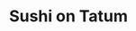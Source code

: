 ---
layout: place
title: "Sushi on Tatum"
permalink: /arizona/phoenix/sushi-on-tatum.html
stateAbbr: AZ
stateName: Arizona
cityName: Phoenix
seo:
  name: "Sushi on Tatum"
  type: Restaurant
  links: https://sushiontatumaz.kwickmenu.com/
description: "Sushi on Tatum serves delicious sushi in Phoenix, Arizona. Try fresh Japanese dishes for a great dining experience. "
place_id: ChIJi4GexeFwK4cRCThRJrwkNIs
photos:
  - name: >-
      places/ChIJi4GexeFwK4cRCThRJrwkNIs/photos/AeeoHcIB-2jtqOz-kitTtxoM6Ahhz1Hxdi5iOKWGSgQCaETGQKbHCmdady4E8M6oT1i17TzPkagM-dL-SUudIMuxQwVWZWQivXGG-cxzwZKR6N43lzieiAzm4eE1ymJpKY18Wvb4AWaTZG71R_6r7YWRAM5ENCjJCC8DQVdW49cAUgeyDmX8thM6k2CCTDKeOecYhB0qpMkeIjf0cOVnSgB2JCZTf1lmcHamhyjDgww7pLIL1-vlK6M3upnXUIeuqQ_XxvPxNJ-8iiB6MK42gTaim2AiP0R_mtHoNh-wKssowjlxrBkGMps-23nhwpMb85zaJDN0EVMsxflXme392jWxCs8_zpuDgAwVUecRfDgd1SW9yNlrIdjBjtQwjJTR9UK09Ej7gp6DfH6c4y_-7jELoaTzH1m9OfIeYRo-tU96lnRb6ELl
    widthPx: 3024
    heightPx: 4032
    authorAttributions:
      - displayName: Jana Randolph
        uri: https://maps.google.com/maps/contrib/117156320505463703072
        photoUri: >-
          https://lh3.googleusercontent.com/a-/ALV-UjV-rXoOKUJyIuNJSbK8_p4b6uXmafQyfb9kJ5UBLr5fSDZh83dPDg=s100-p-k-no-mo
    flagContentUri: >-
      https://www.google.com/local/imagery/report/?cb_client=maps_api_places.places_api&image_key=!1e10!2sCIHM0ogKEICAgIDxvIyjwwE&hl=en-US
    googleMapsUri: >-
      https://www.google.com/maps/place//data=!3m4!1e2!3m2!1sCIHM0ogKEICAgIDxvIyjwwE!2e10!4m2!3m1!1s0x872b70e1c59e818b:0x8b3424bc26513809
  - name: >-
      places/ChIJi4GexeFwK4cRCThRJrwkNIs/photos/AeeoHcJec5qjxkh67C6W3RAk1kS_RBB-zuYGTf0OTR-6mAY58-QBuC4o7dtJvZUVPZtKIUFx9JZFitycOlDa1Z_XCq7BuFtkfL15S_O0rKK876ohhYYK713gobAJDE0wwjC_wgwfU85OsnYL7M29mBw8vipFyrhtyV_dSqQBlqi5pgTRkLsp6A9nuddA3d9G5hUZ7aACfJVtg5ZLD-5ZT0cSp3rgVroA5l9BaJEMp-cCrgrCjx-SevdVLuHB7MFpDm8qrfyXTdDKG-dUrHjX7-NvUyYAHPIUcwgtzoJK4F1UU4kFlKI_pg2hW9DwvErWP4FD7sNIz_do9n9iLpMH-fl74VWn0N5HYPkqGE08Z9yF2CvHNA9_6ENsLwwQJU9fZDnKQ6_ZmjONWGheIa2VefT4D0kSDaLg0BQRwikN6hp3IZJEPGrclYfeSkXT-rC9cZr3
    widthPx: 4000
    heightPx: 3000
    authorAttributions:
      - displayName: John McIntyre
        uri: https://maps.google.com/maps/contrib/103695006016332269979
        photoUri: >-
          https://lh3.googleusercontent.com/a-/ALV-UjXMzoM6Re-zbqCMg8_mcxCR6r_D5mz-OTxLiw1s74jEsNqeCJwRRA=s100-p-k-no-mo
    flagContentUri: >-
      https://www.google.com/local/imagery/report/?cb_client=maps_api_places.places_api&image_key=!1e10!2sCIABIhADycO2OACwtWelf2MABZxK&hl=en-US
    googleMapsUri: >-
      https://www.google.com/maps/place//data=!3m4!1e2!3m2!1sCIABIhADycO2OACwtWelf2MABZxK!2e10!4m2!3m1!1s0x872b70e1c59e818b:0x8b3424bc26513809
  - name: >-
      places/ChIJi4GexeFwK4cRCThRJrwkNIs/photos/AeeoHcJBF8pmnxynZpBh-_38vOpzijMGpb43bPjT59msyYdOKR9WjGY__4fcCcrC_sDzbor7atH5go8hIz0sCJzT15th5ooSHoRb7_a8rigB56rfpQIOVQA0pUcwxCZEhuTua_cC2Hi2UqiYq8wI5_pXNi78B6q8nV4pCYvUbKqx7-_YGNqE36CM9PrN_u8wEE46GTDPzXUcHQTmfSr1csz8rHsLuHsf7iU1KnCgyTqWybjV4a9YvK30wq6p1YSTCRNtLc-3ICQqQWPh6cBWIXeKVapciP_-oSUi0-l4na6zUIlOqcoAovjWpk0TjUBQLcts8gjRDpe-5q4fFJkoh9vCoyh90ou-xphovbqyxraHf_rDieBEaSgaRe8eqKVmIEBJLksGfC7FXhCYSRX1wP5ZdsNpNe0dNJ65zKW8rCf_l0WYVQ
    widthPx: 3024
    heightPx: 4032
    authorAttributions:
      - displayName: Geoffrey Pooley
        uri: https://maps.google.com/maps/contrib/106434606612578632766
        photoUri: >-
          https://lh3.googleusercontent.com/a/ACg8ocJmZ5UwJqXeq_5HbsXN9Av-JD01_Xrl7jApZ8TzZwrJB-Cfwg=s100-p-k-no-mo
    flagContentUri: >-
      https://www.google.com/local/imagery/report/?cb_client=maps_api_places.places_api&image_key=!1e10!2sCIHM0ogKEICAgIDv6fXdFg&hl=en-US
    googleMapsUri: >-
      https://www.google.com/maps/place//data=!3m4!1e2!3m2!1sCIHM0ogKEICAgIDv6fXdFg!2e10!4m2!3m1!1s0x872b70e1c59e818b:0x8b3424bc26513809
  - name: >-
      places/ChIJi4GexeFwK4cRCThRJrwkNIs/photos/AeeoHcKaR4TM6jVFv-3l8CwIpiSPs8cr-GN1gCMFW2VQHSJMwGGncfMfrJfrOuRIiE9f66G39rlyTotS6sKYawFHtfYzgj8A52f4LofYAXeNGdbADQRqpqJ1OVwh7WHmxR3OEe0-YwoW9R7M_RlExFafJBgr4AJuw4-YPpORiYatcjfvqTHhU7f9zlmDFNC2RD8RzCzRcJweO7ICYEarfzrLG1EfYUTugvrIOkfQPkCKhVEhTX43XAB6ubmIc5Say9Bzrw-lkgHVIj-qYRBFDHvReogRN2dzOYdeNf1VYo8AMJJPKu4W6A-PlZzQJIpeD8r3YcgBXWyympzAVL70mMevwCDDKtGlyT_Lg8ILvaKBc-1cMjcrWvxXY1d_pE95HUtp287-t8DvVCMHtUzeNeQU9J5MxnltBi1pqSacsodW_V7PhV1L
    widthPx: 1079
    heightPx: 1076
    authorAttributions:
      - displayName: A Stricklen
        uri: https://maps.google.com/maps/contrib/117587839509582074480
        photoUri: >-
          https://lh3.googleusercontent.com/a-/ALV-UjUlVOS_pTOKUvREl-MxH1t3EKVqegYnXSNnA-25XU2faF3mBA8RXw=s100-p-k-no-mo
    flagContentUri: >-
      https://www.google.com/local/imagery/report/?cb_client=maps_api_places.places_api&image_key=!1e10!2sCIHM0ogKEICAgICp48ntpQE&hl=en-US
    googleMapsUri: >-
      https://www.google.com/maps/place//data=!3m4!1e2!3m2!1sCIHM0ogKEICAgICp48ntpQE!2e10!4m2!3m1!1s0x872b70e1c59e818b:0x8b3424bc26513809
  - name: >-
      places/ChIJi4GexeFwK4cRCThRJrwkNIs/photos/AeeoHcII2v81QZURnlBVQH_1MvdN0Zql5DH9D2ujOkkjuMvvb-O8Uwg6qXUSo9kDcbGIYm9BCIXVOxIEfUkj-UjNGGsn5i6C8vUdF9d05CjSHnvdQw6BEa6x2tOSyN33-TolJsB7fVJ-WxI6Gi0h8xHZK7hIwwlsJ3J8piYQBirWZ3Ou3NHvNIRT1NREC7FMIm_j6G9MiqsB7HSvxjzbISsblASDwsq3QPzzmKj8ljSzUgk0xL3P0_KL53mAWrtpWbv0093VACz8roQCUNiLFs0MPjO_HcWkljxinSEMXvbXBC54keJESV6A3TdCq3iUP--JC_9FFo0aVeSwH08ftk2-7bquLhmzxi1U1iPQiPlf1_XusfunmkSFH6o5sfbeoN_Rw0_ieG2IS2ddWs2ND0AzzFSwbEgLAM7P8W5bOIulcmpjIhk
    widthPx: 3024
    heightPx: 4032
    authorAttributions:
      - displayName: Real Estate Adviser
        uri: https://maps.google.com/maps/contrib/109958999120175206444
        photoUri: >-
          https://lh3.googleusercontent.com/a-/ALV-UjXx6WmPBtoWbnCojRSbHOdkajvX_XLDLkc4TQvPHYB-4uUtB68F=s100-p-k-no-mo
    flagContentUri: >-
      https://www.google.com/local/imagery/report/?cb_client=maps_api_places.places_api&image_key=!1e10!2sCIHM0ogKEICAgMCQhqHo6AE&hl=en-US
    googleMapsUri: >-
      https://www.google.com/maps/place//data=!3m4!1e2!3m2!1sCIHM0ogKEICAgMCQhqHo6AE!2e10!4m2!3m1!1s0x872b70e1c59e818b:0x8b3424bc26513809
  - name: >-
      places/ChIJi4GexeFwK4cRCThRJrwkNIs/photos/AeeoHcIgQnPTzwbpoKBCkTORjQYZ5SUnrfWrsKir9hWJMEGxU1vvoM6HIqnrBjnvJJfFo02m3lSswsSD4Tp-ldV4SBimFB__oHNZoAanpQ1X_JIbhM0C5FmJ59Ia8m6kA40m0KNsVa6stCltCHMEwPnD6osznFjLxzCGrnsg3LRARXs6j7wntWr8kJxsrH-x_iuLt2taMtM5pHoevDUEjjfshLgruoihyg9PxL8neNW7_T60eV2tLxQ0wmSlDI6aYuLVIUuxU5Vy9IRtBMK3-0onPYnygL9ILHc7GFUaDTIbdU6THC3dr1MgRU5Ak8E9IDtFsw9AAeVRPJT9PwCBoLUugxbG8SEf09Slq7t9VhxCN0P8XlAzxqnnPDVkS5IYZoCo4-1rqiZi6grJ_Zw9yvREbHclyxZ3ch0wHMt5ukUYfzHXJWs
    widthPx: 1242
    heightPx: 2208
    authorAttributions:
      - displayName: Maria Rizwan
        uri: https://maps.google.com/maps/contrib/108717086908767270940
        photoUri: >-
          https://lh3.googleusercontent.com/a/ACg8ocKdU2qsEHyMYi1aIk6lWvyM4G2nyRACgQ_-I7YuT61Nzow5WWE=s100-p-k-no-mo
    flagContentUri: >-
      https://www.google.com/local/imagery/report/?cb_client=maps_api_places.places_api&image_key=!1e10!2sCIHM0ogKEICAgICr4crr9AE&hl=en-US
    googleMapsUri: >-
      https://www.google.com/maps/place//data=!3m4!1e2!3m2!1sCIHM0ogKEICAgICr4crr9AE!2e10!4m2!3m1!1s0x872b70e1c59e818b:0x8b3424bc26513809
  - name: >-
      places/ChIJi4GexeFwK4cRCThRJrwkNIs/photos/AeeoHcKSe4_e6zKHTGVb2Q4Ffzbp5O7CSK-MYZu7b0-7ouhrkOeLVDNP5wcyj0nvgoyqi3o1-Hh2LwA9KIa_VCPTu8quSb1J6TswO8iKdkmMcwzGi1vawWQk6Qznnq0F7LgLv6xZzH5vEgJK8NXDfRacfafgdfEzY0n3Du5_ikTlhy6N-Tfau2mPdIZ7iXo7MdzrjIt5yW6KG9P5wMOMarWspBmqpE1uIth0qdRywbWJlkBBY_KM7iVtMCTmBkhnqqvokVrU3R4ayAodBHhyb3yI-Y-iAxDlGWZMOCRnCl4zNkCU3wuCWyLotMyhEicnLiXL2O6BNgS9rRMFBngLMgREOFFTbMryRGiu6JWMBA-PDsVikIhlQzPvNKelx-tvIC7Qz3L9_H6qsKCkzh3bRdWj86hm9mva5S30m5Gm15sUaS9AUw
    widthPx: 4032
    heightPx: 1908
    authorAttributions:
      - displayName: Jason Kelly
        uri: https://maps.google.com/maps/contrib/110756822874948872859
        photoUri: >-
          https://lh3.googleusercontent.com/a-/ALV-UjX4IL9rDxwSeBtTYJR1VPFaxkNiqz-lW3Jx4fR8dMkoKs-ViWMYgg=s100-p-k-no-mo
    flagContentUri: >-
      https://www.google.com/local/imagery/report/?cb_client=maps_api_places.places_api&image_key=!1e10!2sCIHM0ogKEICAgICM-6-Qew&hl=en-US
    googleMapsUri: >-
      https://www.google.com/maps/place//data=!3m4!1e2!3m2!1sCIHM0ogKEICAgICM-6-Qew!2e10!4m2!3m1!1s0x872b70e1c59e818b:0x8b3424bc26513809
  - name: >-
      places/ChIJi4GexeFwK4cRCThRJrwkNIs/photos/AeeoHcLdajCHIoPdRuU8H2-UW9b9L2paaCA8wAOLjZt9AtKaZtplook8e7EEcFOFJnxTmnrWgR7uKEzcNY2ULgX6DkrQgXuqt-RtHJMTmQNcMQulOPPjOkfr-6SmgrJ7NsRwX6A5kyOeCs_i9j12xgF0ABgaq81qJYjXd9wl_W9wXTYlcvE16MqzGAtSWh03M3m-0wKmncAA-izHzYXhEUeNYrm6aKyTXzsTpfNKkM79svZaeVaVd3hx0dINjTZvNtH0MSNNCAxgS_0O9Ms6ih-inwXp7rKR97YZ30tbKSIHAnKvpjLO_iUdree7ynfGdjFKj8-tJ-YK9EBOhYQUuxY3kY2Le4a0wRkiBoWk97-IWbJdF7RnM_2692pAHA-SpmWPUickHmtYJlBuhSSvHiN3na0QLHd0Hvk9gkCH9ILh93xzMgmb
    widthPx: 3024
    heightPx: 4032
    authorAttributions:
      - displayName: Dakota Catman
        uri: https://maps.google.com/maps/contrib/114426281475349089839
        photoUri: >-
          https://lh3.googleusercontent.com/a-/ALV-UjXCHrGMUbu9pN6zov7XogbCx8xmsNMrWmL54xjp7G8chvee_0U=s100-p-k-no-mo
    flagContentUri: >-
      https://www.google.com/local/imagery/report/?cb_client=maps_api_places.places_api&image_key=!1e10!2sCIHM0ogKEICAgIDrmKDX3gE&hl=en-US
    googleMapsUri: >-
      https://www.google.com/maps/place//data=!3m4!1e2!3m2!1sCIHM0ogKEICAgIDrmKDX3gE!2e10!4m2!3m1!1s0x872b70e1c59e818b:0x8b3424bc26513809
  - name: >-
      places/ChIJi4GexeFwK4cRCThRJrwkNIs/photos/AeeoHcKizznFXsPI9j_ypyfmrYHhqAL6hUKmVj-AO1xYqgt5ioZD-U7e-lIWqoEPpfQlcl3ZhXf9OvbbijJ5in9w2kxOdNEuI4LipcacEVFNaM5gy2PTx1LybjJBjibDuS7vr_G-xnb2gKF4HY8GGuJ5p3RB0QqG_N_CKmAnIS4IdegVrw6eojsMJB1psgJgix-uCo7HjZAd9da8ydYTWq7DAI4w0mXmSvNvbMwm7VX4MU_dI0FANYhHydky3rGUyAKRDULfLR9OAHSyofduAdz3NM6MfBgYRSsUp8e5a5NmL1uY9Ef19QyOnAK-8FphKfgFGUOxFvJZZEjluy2egtpg94i-hwHGbmSW92A07Cvk7eWAqyww1FABw_T8gj6a18AHL7-Uawkerv8fX-5MU-I9tfxH4UkzFIfqo2v8CRdMBjf3CsXg
    widthPx: 4032
    heightPx: 3024
    authorAttributions:
      - displayName: Phil Maxwell
        uri: https://maps.google.com/maps/contrib/109200400821436480876
        photoUri: >-
          https://lh3.googleusercontent.com/a/ACg8ocIEahJjiiR7B6dgwwKMcTFimWZSHCGD78DoQJCZzEMEEPFamA=s100-p-k-no-mo
    flagContentUri: >-
      https://www.google.com/local/imagery/report/?cb_client=maps_api_places.places_api&image_key=!1e10!2sCIHM0ogKEICAgID2kpOd4wE&hl=en-US
    googleMapsUri: >-
      https://www.google.com/maps/place//data=!3m4!1e2!3m2!1sCIHM0ogKEICAgID2kpOd4wE!2e10!4m2!3m1!1s0x872b70e1c59e818b:0x8b3424bc26513809
  - name: >-
      places/ChIJi4GexeFwK4cRCThRJrwkNIs/photos/AeeoHcJYZOdzWIid8TG1GH6cU5bK7PxgIocZ4fmB-nzU8gvUyN3WUMpAgfd8HAzMIlchMyS66oyPXrccLTf70wun6QQWq9SyqlVPTMmCZIooVVsq3hjOnfxcyjeVS3YNEyq56f8NC0iCk9o7V0LaKH57yfrH8VKDDxfOe-c-hefrRihYhsCYT7tfVKAN4kNTvu1m4mIf5Ih6SBs5lLntXZatbzSN5zGx4lVVGbKTy7rTJrsUH7nExBaShE6U3YmqwOu_QHV3IdlM5a6PyPybpsXKdbbyrxdUPSRet1NXfgqXFq_Sp5vLgnIMF-IBDPWOvoZE_OZE92MTa2WciPpY2F4wmMODr95FVaQOHDPGYbsdfRAHUf8dzTjksqwlFRTPHIBkzBcnr6aDIR0tRvwDt6JYjLce_v-ZZSBiAh5DMbKbJWCboiZqStBxF2u-R2YdgNw5
    widthPx: 3000
    heightPx: 4000
    authorAttributions:
      - displayName: John McIntyre
        uri: https://maps.google.com/maps/contrib/103695006016332269979
        photoUri: >-
          https://lh3.googleusercontent.com/a-/ALV-UjXMzoM6Re-zbqCMg8_mcxCR6r_D5mz-OTxLiw1s74jEsNqeCJwRRA=s100-p-k-no-mo
    flagContentUri: >-
      https://www.google.com/local/imagery/report/?cb_client=maps_api_places.places_api&image_key=!1e10!2sCIABIhADycO2OACwtWelf30ACFxM&hl=en-US
    googleMapsUri: >-
      https://www.google.com/maps/place//data=!3m4!1e2!3m2!1sCIABIhADycO2OACwtWelf30ACFxM!2e10!4m2!3m1!1s0x872b70e1c59e818b:0x8b3424bc26513809
address: '20910 N Tatum Blvd #150, Phoenix, AZ 85050, USA'
street: '20910 N Tatum Blvd #150'
city: Phoenix
state: AZ
zip: '85050'
country: USA
neighborhood: Desert Ridge West
latitude: '33.675139'
longitude: '-111.979869'
accessibility_options:
  wheelchairAccessibleParking: true
  wheelchairAccessibleEntrance: true
  wheelchairAccessibleRestroom: true
  wheelchairAccessibleSeating: true
business_status: OPERATIONAL
name: Sushi on Tatum
google_maps_links:
  directionsUri: >-
    https://www.google.com/maps/dir//''/data=!4m7!4m6!1m1!4e2!1m2!1m1!1s0x872b70e1c59e818b:0x8b3424bc26513809!3e0
  placeUri: https://maps.google.com/?cid=10030682660576245769
  writeAReviewUri: >-
    https://www.google.com/maps/place//data=!4m3!3m2!1s0x872b70e1c59e818b:0x8b3424bc26513809!12e1
  reviewsUri: >-
    https://www.google.com/maps/place//data=!4m4!3m3!1s0x872b70e1c59e818b:0x8b3424bc26513809!9m1!1b1
  photosUri: >-
    https://www.google.com/maps/place//data=!4m3!3m2!1s0x872b70e1c59e818b:0x8b3424bc26513809!10e5
primary_type: Sushi Restaurant
opening_hours:
  regular: null
  current: null
secondary_opening_hours:
  regular:
    weekdayDescriptions: null
    type: null
  current:
    weekdayDescriptions: null
    type: null
phone: (480) 513-8699
price_level: PRICE_LEVEL_INEXPENSIVE
price_range: $10 &ndash; $20
rating: '4.4'
rating_count: 1696
website: https://sushiontatumaz.kwickmenu.com/
reviews: null
parking_options: null
payment_options: null
allow_dogs: null
curbside_pickup: null
delivery: null
dine_in: null
good_for_children: null
good_for_groups: null
good_for_sports: null
live_music: null
menu_for_children: null
outdoor_seating: null
reservable: null
restroom: null
serves_beer: null
serves_breakfast: null
serves_brunch: null
serves_cocktails: null
serves_coffee: null
serves_dinner: null
serves_dessert: null
serves_lunch: null
serves_vegetarian_food: null
serves_wine: null
takeout: null
summary: null

---